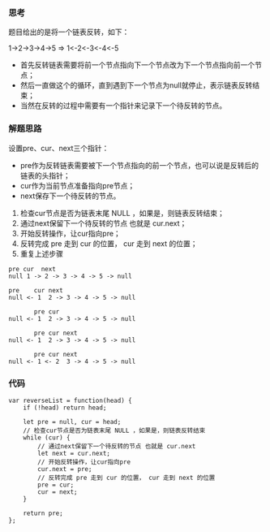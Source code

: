 ### 思考
题目给出的是将一个链表反转，如下：

1->2->3->4->5 => 1<-2<-3<-4<-5

- 首先反转链表需要将前一个节点指向下一个节点改为下一个节点指向前一个节点；
- 然后一直做这个的循环，直到遇到下一个节点为null就停止，表示链表反转结束；
- 当然在反转的过程中需要有一个指针来记录下一个待反转的节点。



### 解题思路
设置pre、cur、next三个指针：
- pre作为反转链表需要被下一个节点指向的前一个节点，也可以说是反转后的链表的头指针；
- cur作为当前节点准备指向pre节点；
- next保存下一个待反转的节点。

1. 检查cur节点是否为链表末尾 NULL ，如果是，则链表反转结束；
2. 通过next保留下一个待反转的节点 也就是 cur.next；
3. 开始反转操作，让cur指向pre；
4. 反转完成 pre 走到 cur 的位置， cur 走到 next 的位置；
5. 重复上述步骤

```
pre cur  next
null 1 -> 2 -> 3 -> 4 -> 5 -> null

pre    cur next
null <- 1  2 -> 3 -> 4 -> 5 -> null

       pre cur
null <- 1  2 -> 3 -> 4 -> 5 -> null

       pre cur next
null <- 1  2 -> 3 -> 4 -> 5 -> null

       pre cur next
null <- 1 <- 2  3 -> 4 -> 5 -> null

```

### 代码
```
var reverseList = function(head) {
    if (!head) return head;

    let pre = null, cur = head;
    // 检查cur节点是否为链表末尾 NULL ，如果是，则链表反转结束
    while (cur) {
        // 通过next保留下一个待反转的节点 也就是 cur.next
        let next = cur.next;
        // 开始反转操作，让cur指向pre
        cur.next = pre;
        // 反转完成 pre 走到 cur 的位置， cur 走到 next 的位置
        pre = cur;
        cur = next;
    }

    return pre;
};
```